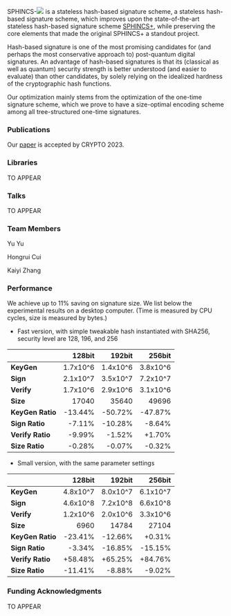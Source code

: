SPHINCS-<img src="https://render.githubusercontent.com/render/math?math=\alpha"> is a stateless hash-based signature scheme, a stateless hash-based signature scheme, which improves upon the state-of-the-art stateless hash-based signature scheme [SPHINCS+](https://sphincs.org/index.html), while preserving the core elements that made the original SPHINCS+ a standout project. 


Hash-based signature is one of the most promising candidates for (and perhaps the most conservative approach to) post-quantum digital signatures. An advantage of hash-based signatures is that its (classical as well as quantum) security strength is better understood (and easier to evaluate) than other candidates, by solely relying on the idealized hardness of the cryptographic hash functions.

Our optimization mainly stems from the optimization of the one-time signature scheme, which we prove to have a size-optimal encoding scheme among all tree-structured one-time signatures.

### Publications

Our [paper](https://eprint.iacr.org/2023/850) is accepted by CRYPTO 2023.

### Libraries

TO APPEAR

### Talks

TO APPEAR

### Team Members

Yu Yu

Hongrui Cui

Kaiyi Zhang

### Performance

We achieve up to 11% saving on signature size. We list below the experimental results on a desktop computer. (Time is measured by CPU cycles, size is measured by bytes.)

- Fast version, with simple tweakable hash instantiated with SHA256, security level are 128, 196, and 256

|  | 128bit| 192bit |  256bit| 
|- |--: | --: | --: | 
|  **KeyGen** | 1.7x10^6 | 1.4x10^6 | 3.8x10^6 |
|  **Sign** | 2.1x10^7  |   3.5x10^7 |  7.2x10^7 |
|  **Verify** | 1.7x10^6 | 2.9x10^6 | 3.1x10^6  |
|  **Size** | 17040  | 35640 |  49696 |
|  **KeyGen Ratio**  | -13.44%  | -50.72%  | -47.87% |
|  **Sign Ratio** | -7.11% | -10.28% | -8.64% |
|  **Verify Ratio** |  -9.99%  |   -1.52% |  +1.70% |
|  **Size Ratio**   | -0.28% | -0.07%  |  -0.32% |

- Small version, with the same parameter settings

|  | 128bit| 192bit |  256bit| 
|- |--: | --: | --: | 
|  **KeyGen** | 4.8x10^7 | 8.0x10^7 | 6.1x10^7 |
|  **Sign** | 4.6x10^8  |   7.2x10^8 |  6.6x10^8 |
|  **Verify** | 1.2x10^6 | 2.0x10^6 | 3.3x10^6  |
|  **Size** | 6960  | 14784 |  27104 |
|  **KeyGen Ratio**  | -23.41%  | -12.66%  | +0.31% |
|  **Sign Ratio** | -3.34% | -16.85% | -15.15% |
|  **Verify Ratio** |  +58.48%  |  +65.25% |  +84.76% |
|  **Size Ratio**   | -11.41% | -8.88%  |  -9.02% |

### Funding Acknowledgments

TO APPEAR

